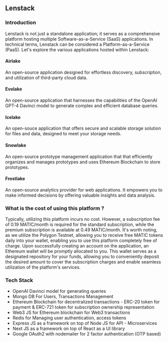 ## Lenstack

### Introduction

Lenstack is not just a standalone application; it serves as a comprehensive platform hosting multiple Software-as-a-Service (SaaS) applications. In technical terms, Lenstack can be considered a Platform-as-a-Service (PaaS). Let's explore the various applications hosted within Lenstack:

#### Airlake
An open-source application designed for effortless discovery, subscription, and utilization of third-party cloud data.

#### Evolake
An open-source application that harnesses the capabilities of the OpenAI GPT-4 Davinci model to generate complex and efficient database queries.

#### Icelake
An open-souce application that offers secure and scalable storage solution for files and data, designed to meet your storage needs.

#### Snowlake
An open-source prototype management application that that efficiently organizes and manages prototypes and uses Ethereum Blockchain to store prototypes.

#### Frostlake
An open-source analytics provider for web applications. It empowers you to make informed decisions by offering valuable insights and data analysis.

### What is the cost of using this platform ?

Typically, utilizing this platform incurs no cost. However, a subscription fee of 0.19 MATIC/month is required for the standard subscription, while the premium subscription is available at 0.49 MATIC/month. It's worth noting, as we utilize the Polygon Testnet, allowing you to receive free MATIC tokens daily into your wallet, enabling you to use this platform completely free of charge.
Upon successfully creating an account on the application, an Ethereum wallet will be promptly allocated to you. This wallet serves as a designated repository for your funds, allowing you to conveniently deposit the desired amount to cover the subscription charges and enable seamless utilization of the platform's services.

### Tech Stack

* OpenAI Davinci model for generating queries
* Mongo DB For Users, Transactions Management
* Ethereum Blockchain for decentralized transactions - ERC-20 token for payment & ERC-721 token for subscription ownership representation
* Web3 JS for Ethereum blockchain for Web3 transactions
* Redis for Managing user authentication, access tokens
* Express JS as a framework on top of Node JS for API - Microservices
* Next JS as a framework on top of React as a UI library
* Google OAuth2 with nodemailer for 2 factor authentication (OTP based)